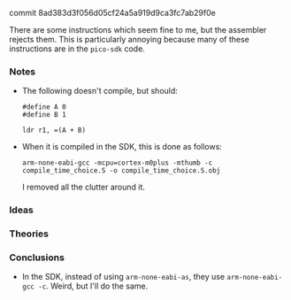 commit 8ad383d3f056d05cf24a5a919d9ca3fc7ab29f0e

There are some instructions which seem fine to me, but the assembler rejects them.
This is particularly annoying because many of these instructions are in the `pico-sdk` code.

### Notes

-   The following doesn't compile, but should:

    ```assembly
    #define A 0
    #define B 1

    ldr r1, =(A + B)
    ```

-   When it is compiled in the SDK, this is done as follows:

    ```none
    arm-none-eabi-gcc -mcpu=cortex-m0plus -mthumb -c compile_time_choice.S -o compile_time_choice.S.obj
    ```

    I removed all the clutter around it.

### Ideas

### Theories

### Conclusions

-   In the SDK, instead of using `arm-none-eabi-as`, they use `arm-none-eabi-gcc -c`.
    Weird, but I'll do the same.
